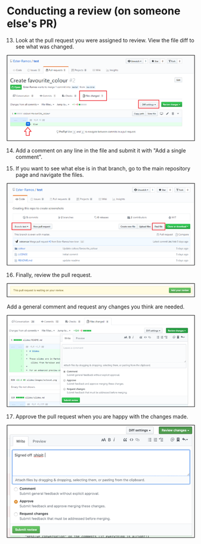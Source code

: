 # Conducting a review (on someone else's PR)

13. Look at the pull request you were assigned to review. View the file diff to see what was changed.

![file diff](images/view_diff.png)


14. Add a comment on any line in the file and submit it with "Add a single comment".

15. If you want to see what else is in that branch, go to the main repository page and navigate the files.

![explore files](images/find_file.png)

16. Finally, review the pull request.

![add review](images/add_review.png)

Add a general comment and request any changes you think are needed.

![review pull request](images/submit_review.png)

17. Approve the pull request when you are happy with the changes made.

![approve pull request](images/approve_pull_request.png)

